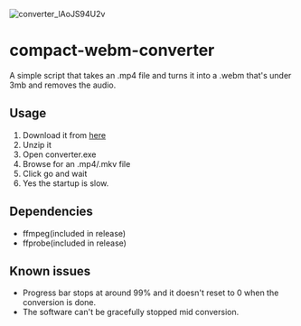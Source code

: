![converter_lAoJS94U2v](https://github.com/iaxx/compact-webm-converter/assets/13745514/0d5162b3-c3e7-454d-9575-f8bcb0a1e3f3)

# compact-webm-converter

A simple script that takes an .mp4 file and turns it into a .webm that's under 3mb and removes the audio.

Usage
-----
1. Download it from [here](https://github.com/iaxx/3mb-webm-converter/releases)
2. Unzip it
3. Open converter.exe
4. Browse for an .mp4/.mkv file
5. Click go and wait
6. Yes the startup is slow. 

Dependencies 
-----
- ffmpeg(included in release)
- ffprobe(included in release)

Known issues
-----
- Progress bar stops at around 99% and it doesn't reset to 0 when the conversion is done. 
- The software can't be gracefully stopped mid conversion.

